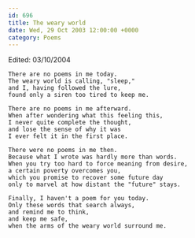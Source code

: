 ```yaml
---
id: 696
title: The weary world
date: Wed, 29 Oct 2003 12:00:00 +0000
category: Poems
---
```


Edited: 03/10/2004

    There are no poems in me today.  
    The weary world is calling, "sleep,"  
    and I, having followed the lure,  
    found only a siren too tired to keep me.

    There are no poems in me afterward.  
    When after wondering what this feeling this,  
    I never quite complete the thought,  
    and lose the sense of why it was  
    I ever felt it in the first place.

    There were no poems in me then.  
    Because what I wrote was hardly more than words.  
    When you try too hard to force meaning from desire,  
    a certain poverty overcomes you,  
    which you promise to recover some future day  
    only to marvel at how distant the "future" stays.

    Finally, I haven't a poem for you today.  
    Only these words that search always,  
    and remind me to think,  
    and keep me safe,  
    when the arms of the weary world surround me.


